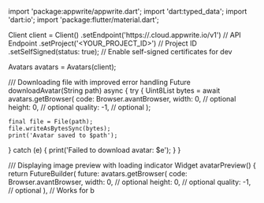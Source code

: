 import 'package:appwrite/appwrite.dart';
import 'dart:typed_data';
import 'dart:io';
import 'package:flutter/material.dart';

Client client = Client()
    .setEndpoint('https://<REGION>.cloud.appwrite.io/v1') // API Endpoint
    .setProject('<YOUR_PROJECT_ID>') // Project ID
    .setSelfSigned(status: true); // Enable self-signed certificates for dev

Avatars avatars = Avatars(client);

/// Downloading file with improved error handling
Future<void> downloadAvatar(String path) async {
  try {
    Uint8List bytes = await avatars.getBrowser(
      code: Browser.avantBrowser,
      width: 0, // optional
      height: 0, // optional
      quality: -1, // optional
    );

    final file = File(path);
    file.writeAsBytesSync(bytes);
    print('Avatar saved to $path');
  } catch (e) {
    print('Failed to download avatar: $e');
  }
}

/// Displaying image preview with loading indicator
Widget avatarPreview() {
  return FutureBuilder<Uint8List>(
    future: avatars.getBrowser(
      code: Browser.avantBrowser,
      width: 0, // optional
      height: 0, // optional
      quality: -1, // optional
    ), // Works for b
